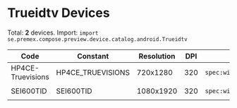 # Trueidtv Devices

Total: **2** devices. Import: `import se.premex.compose.preview.device.catalog.android.Trueidtv`

| Code | Constant | Resolution | DPI | Compose Spec | Preview Usage |
|------|----------|------------|-----|-------------|---------------|
| HP4CE-Truevisions | HP4CE_TRUEVISIONS | 720x1280 | 320 | `spec:width=720px,height=1280px,dpi=320` | `@Preview(device = Trueidtv.HP4CE_TRUEVISIONS)` |
| SEI600TID | SEI600TID | 1080x1920 | 320 | `spec:width=1080px,height=1920px,dpi=320` | `@Preview(device = Trueidtv.SEI600TID)` |

<!-- Generated automatically. Do not edit manually. -->
